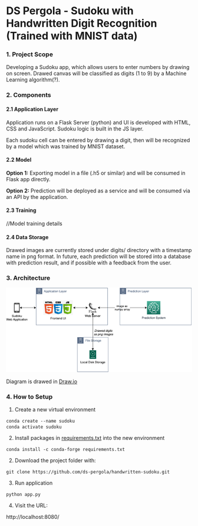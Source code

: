 # DS Pergola - Sudoku with Handwritten Digit Recognition (Trained with MNIST data)

### 1. Project Scope

Developing a Sudoku app, which allows users to enter numbers by drawing on screen. 
Drawed canvas will be classified as digits (1 to 9) by a Machine Learning algorithm(?).

### 2. Components
#### 2.1 Application Layer
Application runs on a Flask Server (python) and UI is developed with HTML, CSS and JavaScript.
Sudoku logic is built in the JS layer.

Each sudoku cell can be entered by drawing a digit, then will be recognized by a model which was trained by MNIST dataset.
#### 2.2 Model
**Option 1:** Exporting model in a file (.h5 or similar) and will be consumed in Flask app directly.

**Option 2:** Prediction will be deployed as a service and will be consumed via an API by the application.

#### 2.3 Training
//Model training details

#### 2.4 Data Storage
Drawed images are currently stored under digits/ directory with a timestamp name in png format.
In future, each prediction will be stored into a database with prediction result, and if possible with a feedback from the user.

### 3. Architecture
![ScreenShot](architecture.png)

Diagram is drawed in [Draw.io](https://github.com/jgraph/drawio-desktop/releases/tag/v13.5.1)

### 4. How to Setup

1. Create a new virtual environment
```
conda create --name sudoku
conda activate sudoku 
```
2. Install packages in [requirements.txt](requirements.txt) into the new environment
```
conda install -c conda-forge requirements.txt
```
2. Download the project folder with:  
```
git clone https://github.com/ds-pergola/handwritten-sudoku.git
```
3. Run application
```
python app.py
```
4. Visit the URL:

http://localhost:8080/
